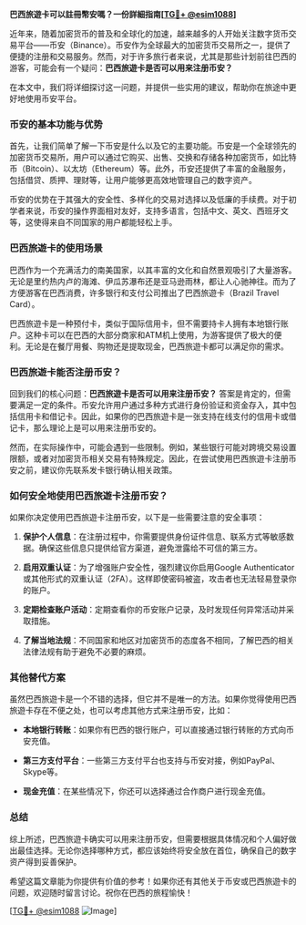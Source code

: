 **巴西旅遊卡可以註冊幣安嗎？一份詳細指南[[TG💪+ @esim1088](https://t.me/s/esim1088)]**

近年来，随着加密货币的普及和全球化的加速，越来越多的人开始关注数字货币交易平台——币安（Binance）。币安作为全球最大的加密货币交易所之一，提供了便捷的注册和交易服务。然而，对于许多旅行者来说，尤其是那些计划前往巴西的游客，可能会有一个疑问：**巴西旅遊卡是否可以用来注册币安？**

在本文中，我们将详细探讨这一问题，并提供一些实用的建议，帮助你在旅途中更好地使用币安平台。

### 币安的基本功能与优势

首先，让我们简单了解一下币安是什么以及它的主要功能。币安是一个全球领先的加密货币交易所，用户可以通过它购买、出售、交换和存储各种加密货币，如比特币（Bitcoin）、以太坊（Ethereum）等。此外，币安还提供了丰富的金融服务，包括借贷、质押、理财等，让用户能够更高效地管理自己的数字资产。

币安的优势在于其强大的安全性、多样化的交易对选择以及低廉的手续费。对于初学者来说，币安的操作界面相对友好，支持多语言，包括中文、英文、西班牙文等，这使得来自不同国家的用户都能轻松上手。

### 巴西旅遊卡的使用场景

巴西作为一个充满活力的南美国家，以其丰富的文化和自然景观吸引了大量游客。无论是里约热内卢的海滩、伊瓜苏瀑布还是亚马逊雨林，都让人心驰神往。而为了方便游客在巴西消费，许多银行和支付公司推出了巴西旅遊卡（Brazil Travel Card）。

巴西旅遊卡是一种预付卡，类似于国际信用卡，但不需要持卡人拥有本地银行账户。这种卡可以在巴西的大部分商家和ATM机上使用，为游客提供了极大的便利。无论是在餐厅用餐、购物还是提取现金，巴西旅遊卡都可以满足你的需求。

### 巴西旅遊卡能否注册币安？

回到我们的核心问题：**巴西旅遊卡是否可以用来注册币安？** 答案是肯定的，但需要满足一定的条件。币安允许用户通过多种方式进行身份验证和资金存入，其中包括信用卡和借记卡。因此，如果你的巴西旅遊卡是一张支持在线支付的信用卡或借记卡，那么理论上是可以用来注册币安的。

然而，在实际操作中，可能会遇到一些限制。例如，某些银行可能对跨境交易设置限额，或者对加密货币相关交易有特殊规定。因此，在尝试使用巴西旅遊卡注册币安之前，建议你先联系发卡银行确认相关政策。

### 如何安全地使用巴西旅遊卡注册币安？

如果你决定使用巴西旅遊卡注册币安，以下是一些需要注意的安全事项：

1. **保护个人信息**：在注册过程中，你需要提供身份证件信息、联系方式等敏感数据。确保这些信息只提供给官方渠道，避免泄露给不可信的第三方。
   
2. **启用双重认证**：为了增强账户安全性，强烈建议你启用Google Authenticator或其他形式的双重认证（2FA）。这样即使密码被盗，攻击者也无法轻易登录你的账户。

3. **定期检查账户活动**：定期查看你的币安账户记录，及时发现任何异常活动并采取措施。

4. **了解当地法规**：不同国家和地区对加密货币的态度各不相同，了解巴西的相关法律法规有助于避免不必要的麻烦。

### 其他替代方案

虽然巴西旅遊卡是一个不错的选择，但它并不是唯一的方法。如果你觉得使用巴西旅遊卡存在不便之处，也可以考虑其他方式来注册币安，比如：

- **本地银行转账**：如果你有巴西的银行账户，可以直接通过银行转账的方式向币安充值。
  
- **第三方支付平台**：一些第三方支付平台也支持与币安对接，例如PayPal、Skype等。

- **现金充值**：在某些情况下，你还可以选择通过合作商户进行现金充值。

### 总结

综上所述，巴西旅遊卡确实可以用来注册币安，但需要根据具体情况和个人偏好做出最佳选择。无论你选择哪种方式，都应该始终将安全放在首位，确保自己的数字资产得到妥善保护。

希望这篇文章能为你提供有价值的参考！如果你还有其他关于币安或巴西旅遊卡的问题，欢迎随时留言讨论。祝你在巴西的旅程愉快！

[[TG💪+ @esim1088](https://t.me/s/esim1088) ![Image](https://i.postimg.cc/4NQfJmqS/Snipaste-2025-05-13-00-14-12.png)]